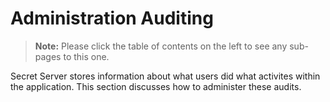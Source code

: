 [title]: # (Administration Auditing)
[tags]: # (Auditing)
[priority]: # (1000)

# Administration Auditing

> **Note:** Please click the table of contents on the left to see any sub-pages to this one.

Secret Server stores information about what users did what activites within the application. This section discusses how to administer these audits.
